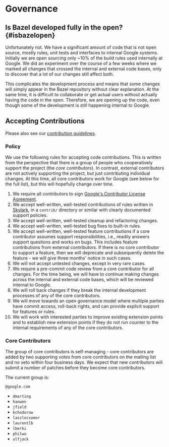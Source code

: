 # Governance

## Is Bazel developed fully in the open? {#isbazelopen}
Unfortunately not. We have a significant amount of code that is not open source, mostly rules,
unit tests and interfaces to internal Google systems. Initially we are open sourcing only ~10% of
the build rules used internally at Google. We did an experiment over the course of a few weeks
where we marked all changes that crossed the internal and external code bases, only to discover
that a lot of our changes still affect both.

This complicates the development process and means that some changes will simply appear in the Bazel
repository without clear explanation. At the same time, it is difficult to collaborate or get actual
users without actually having the code in the open. Therefore, we are opening up the code, even
though some of the development is still happening internal to Google.

## Accepting Contributions

Please also see our [contribution guidelines](contributing.md).

### Policy
We use the following rules for accepting code contributions. This is written from the perspective
that there is a group of people who cooperatively support the project (the *core contributors*). In
contrast, external contributors are not actively supporting the project, but just contributing
individual changes. At this time, all core contributors work for Google (see below for the full
list), but this will hopefully change over time.

1. We require all contributors to sign [Google's Contributor License
   Agreement](https://cla.developers.google.com/).
2. We accept well-written, well-tested contributions of rules written in
   [Skylark](skylark/concepts.md), in a `contrib/` directory or similar with clearly documented
   support policies.
3. We accept well-written, well-tested cleanup and refactoring changes.
4. We accept well-written, well-tested bug fixes to built-in rules.
5. We accept well-written, well-tested feature contributions if a core contributor assumes support
   responsibilities, i.e., readily answers support questions and works on bugs. This includes
   feature contributions from external contributors. If there is no core contributor to support a
   feature, then we will deprecate and subsequently delete the feature - we will give three months'
   notice in such cases.
6. We will not accept untested changes, except in very rare cases.
7. We require a pre-commit code review from a core contributor for all changes. For the time being,
   we will have to continue making changes across the internal and external code bases, which will
   be reviewed internal to Google.
8. We will roll back changes if they break the internal development processes of any of the core
   contributors.
9. We will move towards an open governance model where multiple parties have commit access,
   roll-back rights, and can provide explicit support for features or rules.
10. We will work with interested parties to improve existing extension points and to establish new
    extension points if they do not run counter to the internal requirements of any of the core
    contributors.

### Core Contributors
The group of core contributors is self-managing - core contributors are added by two supporting
votes from core contributors on the mailing list and no veto within four business days. We expect
that new contributors will submit a number of patches before they become core contributors.

The current group is:

`@google.com`

 - `dmarting`
 - `hanwen`
 - `jfield`
 - `kchodorow`
 - `laszlocsomor`
 - `laurentlb`
 - `lberki`
 - `philwo`
 - `ulfjack`

